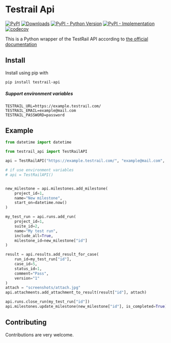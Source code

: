 # Testrail Api

[![PyPI](https://img.shields.io/pypi/v/testrail-api?color=%2301a001&label=pypi&logo=version)](https://pypi.org/project/testrail-api/)
[![Downloads](https://pepy.tech/badge/testrail-api)](https://pepy.tech/project/testrail-api)
[![PyPI - Python Version](https://img.shields.io/pypi/pyversions/testrail-api.svg)](https://pypi.org/project/testrail-api/)
[![PyPI - Implementation](https://img.shields.io/pypi/implementation/testrail-api)](https://pypi.org/project/testrail-api/)
[![codecov](https://codecov.io/gh/tolstislon/testrail-api/branch/master/graph/badge.svg)](https://codecov.io/gh/tolstislon/testrail-api)

This is a Python wrapper of the TestRail API according
to [the official documentation](https://www.gurock.com/testrail/docs/api)


Install
----
Install using pip with

```bash
pip install testrail-api
```

##### Support environment variables

```dotenv
TESTRAIL_URL=https://example.testrail.com/
TESTRAIL_EMAIL=example@mail.com
TESTRAIL_PASSWORD=password
```

Example
----

```python
from datetime import datetime

from testrail_api import TestRailAPI

api = TestRailAPI("https://example.testrail.com/", "example@mail.com", "password")

# if use environment variables
# api = TestRailAPI()


new_milestone = api.milestones.add_milestone(
    project_id=1,
    name="New milestone",
    start_on=datetime.now()
)

my_test_run = api.runs.add_run(
    project_id=1,
    suite_id=2,
    name="My test run",
    include_all=True,
    milestone_id=new_milestone["id"]
)

result = api.results.add_result_for_case(
    run_id=my_test_run["id"],
    case_id=5,
    status_id=1,
    comment="Pass",
    version="1"
)
attach = "screenshots/attach.jpg"
api.attachments.add_attachment_to_result(result["id"], attach)

api.runs.close_run(my_test_run["id"])
api.milestones.update_milestone(new_milestone["id"], is_completed=True)
```

Contributing
----
Contributions are very welcome.
